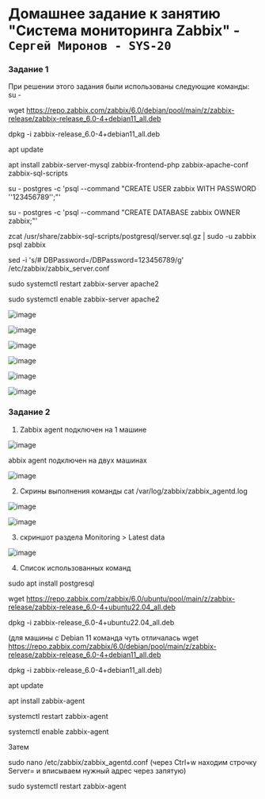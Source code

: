 # Домашнее задание к занятию "Система мониторинга Zabbix" - `Сергей Миронов - SYS-20`

### Задание 1

При решении этого задания были использованы следующие команды:
su -

wget https://repo.zabbix.com/zabbix/6.0/debian/pool/main/z/zabbix-release/zabbix-release_6.0-4+debian11_all.deb

dpkg -i zabbix-release_6.0-4+debian11_all.deb

apt update 

apt install zabbix-server-mysql zabbix-frontend-php zabbix-apache-conf zabbix-sql-scripts

su - postgres -c 'psql --command "CREATE USER zabbix WITH PASSWORD '\'123456789\'';"'

su - postgres -c 'psql --command "CREATE DATABASE zabbix OWNER zabbix;"'

zcat /usr/share/zabbix-sql-scripts/postgresql/server.sql.gz | sudo -u zabbix psql zabbix

sed -i 's/# DBPassword=/DBPassword=123456789/g' /etc/zabbix/zabbix_server.conf

sudo systemctl restart zabbix-server apache2

sudo systemctl enable zabbix-server apache2

![image](https://github.com/SergeyM90/sys-pattern-homework/assets/84016375/4456b2f3-1ddb-40dd-991d-dd2e6fdecade)

![image](https://github.com/SergeyM90/sys-pattern-homework/assets/84016375/775128e1-0d52-48a5-95c7-8dcdf84cfbb6)

![image](https://github.com/SergeyM90/sys-pattern-homework/assets/84016375/564b1ab8-8665-4c13-a378-8021d626c926)

![image](https://github.com/SergeyM90/sys-pattern-homework/assets/84016375/c3d5cab5-2ef4-4226-8fd9-6e9505302dfa)

![image](https://github.com/SergeyM90/sys-pattern-homework/assets/84016375/9d4d4de4-feea-48e3-97de-ff6593076cf9)

![image](https://github.com/SergeyM90/sys-pattern-homework/assets/84016375/ab8d62f1-58f1-439d-8eb1-fc3c917c6dd1)

### Задание 2

1. Zabbix agent подключен на 1 машине

![image](https://github.com/SergeyM90/sys-pattern-homework/assets/84016375/89a4a0f0-c106-4ba5-a40e-38830943e536)

 abbix agent подключен на двух машинах

![image](https://github.com/SergeyM90/sys-pattern-homework/assets/84016375/b71fbd4a-5fc0-4a1a-afbb-977ae833b6e1)

2. Скрины выполнения команды
cat /var/log/zabbix/zabbix_agentd.log

![image](https://github.com/SergeyM90/sys-pattern-homework/assets/84016375/e85828cf-8576-4ef5-8c00-995ace81c669)

![image](https://github.com/SergeyM90/sys-pattern-homework/assets/84016375/9be9b6cd-b13e-48de-be50-9aa267cc91c5)


3. скриншот раздела Monitoring > Latest data

![image](https://github.com/SergeyM90/sys-pattern-homework/assets/84016375/c2ef2ad9-4e06-4977-a4fb-0210c82c16c5)

4. Список использованных команд

sudo apt install postgresql

wget https://repo.zabbix.com/zabbix/6.0/ubuntu/pool/main/z/zabbix-release/zabbix-release_6.0-4+ubuntu22.04_all.deb

dpkg -i zabbix-release_6.0-4+ubuntu22.04_all.deb

(для машины с Debian 11 команда чуть отличалась wget https://repo.zabbix.com/zabbix/6.0/debian/pool/main/z/zabbix-release/zabbix-release_6.0-4+debian11_all.deb

dpkg -i zabbix-release_6.0-4+debian11_all.deb)

apt update

apt install zabbix-agent

systemctl restart zabbix-agent

systemctl enable zabbix-agent

Затем 

sudo nano /etc/zabbix/zabbix_agentd.conf (через Ctrl+w находим строчку Server= и вписываем нужный адрес через запятую)

sudo systemctl restart zabbix-agent
   



